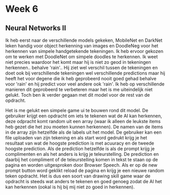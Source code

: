 # Week 6 #
## Neural Networks II ##
Ik heb eerst naar de verschillende models gekeken, MobileNet en DarkNet leken handig voor object herkenning van images en DoodleNeg voor het herkennen van simpele handgetekende tekeningen. Ik heb ervoor gekozen om te werken met DoodleNet om simpele doodles te herkennen. Ik weet niet precies waardoor het komt maar hij is niet zo geod in tekeningen herkennen.. behalve 'rain'.. Hij ziet wel verschil tussen de tekeningen en doet ook bij verschillende tekeningen wel verschillende predictions maar hij heeft het voor degene die ik heb geprobeerd nooit goed gehad behalve voor 'rain' en hij predict voor veel andere ook 'rain'. Ik heb op verschillende manieren dit geprobeerd te verbeteren maar het is me uiteindelijk niet gelukt. Toch ben ik verder gegaan met dit model voor de rest van de opdracht.

Het is me gelukt een simpele game ui te bouwen rond dit model. De gebruiker krijgt een opdracht om iets te tekenen wat de AI kan herkennen, deze odpracht komt random uit een array (waar ik alleen de leukste items heb gezet die het zou moeten kunnen herkennen). De namen van de items in de array zijn hetzelfde als de labels uit het model. De gebruiker kan een file uploaden van zijn tekening en als start word gedrukt krijg je het resultaat van wat de hoogste prediction is met acuuracy en de tweede hoogste prediction. Als de prediction hetzelfde is als de prompt krijg je complimenten en als het anders is krijg je teleurstelling. De prediction en daarbij het compliment of de teleurstelling komen in tekst te staan op de pagina en worden uitgesproken door Browser Speech. Als er op de new prompt button word geklikt reload de pagina en krijg je een nieuwe random teken opdracht. 
Het is dus een soort van drawing skill game waar de opdracht is steeds wat anders te tekenen en goed genoeg zodat de AI het kan herkennen (ookal is hij bij mij niet zo goed in herkennen).